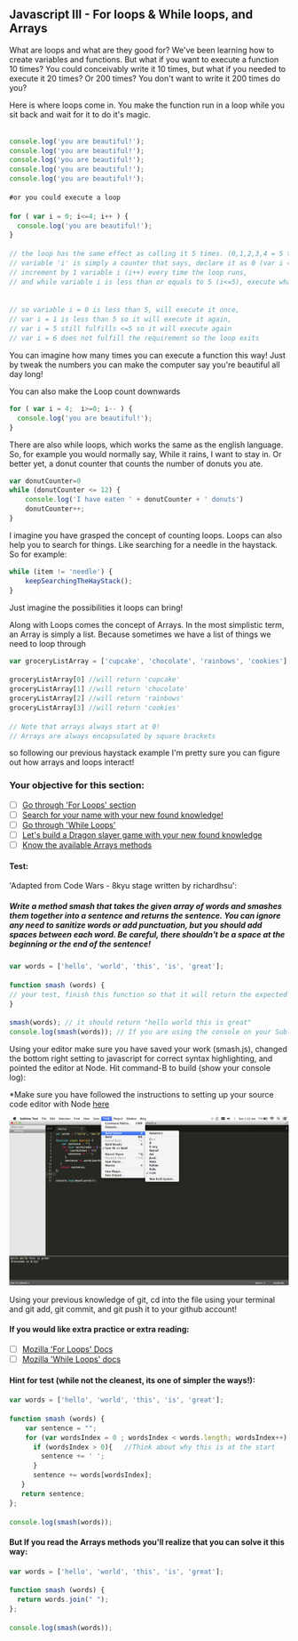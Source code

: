 ## Javascript III -  For loops & While loops, and Arrays

What are loops and what are they good for? We've been learning how to create variables and functions. But what if you want to execute a function 10 times? You could conceivably write it 10 times, but what if you needed to execute it 20 times? Or 200 times? You don't want to write it 200 times do you?

Here is where loops come in. You make the function run in a loop while you sit back and wait for it to do it's magic.

```javascript

console.log('you are beautiful!');
console.log('you are beautiful!');
console.log('you are beautiful!');
console.log('you are beautiful!');
console.log('you are beautiful!');

#or you could execute a loop

for ( var i = 0; i<=4; i++ ) {
  console.log('you are beautiful!');
}

// the loop has the same effect as calling it 5 times. (0,1,2,3,4 = 5 times)
// variable 'i' is simply a counter that says, declare it as 0 (var i = 0),
// increment by 1 variable i (i++) every time the loop runs,
// and while variable i is less than or equals to 5 (i<=5), execute whatever is inside the loop.


// so variable i = 0 is less than 5, will execute it once,
// var i = 1 is less than 5 so it will execute it again,
// var i = 5 still fulfills <=5 so it will execute again
// var i = 6 does not fulfill the requirement so the loop exits
```

You can imagine how many times you can execute a function this way! Just by tweak the numbers you can make the computer say you're beautiful all day long!

You can also make the Loop count downwards

``` javascript
for ( var i = 4;  i>=0; i-- ) {
  console.log('you are beautiful!');
}
```

There are also while loops, which works the same as the english language. So, for example you would normally say, While it rains, I want to stay in. Or better yet, a donut counter that counts the number of donuts you ate.


```javascript
var donutCounter=0
while (donutCounter <= 12) {
    console.log('I have eaten ' + donutCounter + ' donuts')
    donutCounter++;
}
```

I imagine you have grasped the concept of counting loops. Loops can also help you to search for things. Like searching for a needle in the haystack. So for example:

```javascript
while (item != 'needle') {
    keepSearchingTheHayStack();
}
```

Just imagine the possibilities it loops can bring!

Along with Loops comes the concept of Arrays. In the most simplistic term, an Array is simply a list. Because sometimes we have a list of things we need to loop through

```javascript
var groceryListArray = ['cupcake', 'chocolate', 'rainbows', 'cookies'];

groceryListArray[0] //will return 'cupcake'
groceryListArray[1] //will return 'chocolate'
groceryListArray[2] //will return 'rainbows'
groceryListArray[3] //will return 'cookies'

// Note that arrays always start at 0!
// Arrays are always encapsulated by square brackets
```

so following our previous haystack example I'm pretty sure you can figure out how arrays and loops interact!

### Your objective for this section:
- [ ] [Go through 'For Loops' section](https://www.codecademy.com/courses/javascript-beginner-en-NhsaT/0/1?curriculum_id=506324b3a7dffd00020bf661)
- [ ] [Search for your name with your new found knowledge!](https://www.codecademy.com/courses/javascript-beginner-en-XEDZA/0/2?curriculum_id=506324b3a7dffd00020bf661)
- [ ] [Go through 'While Loops'](https://www.codecademy.com/courses/javascript-beginner-en-ASGIv/0/1?curriculum_id=506324b3a7dffd00020bf661)
- [ ] [Let's build a Dragon slayer game with your new found knowledge](https://www.codecademy.com/courses/javascript-beginner-en-mrTNH-6VIZ9/0/1?curriculum_id=506324b3a7dffd00020bf661)
- [ ] [Know the available Arrays methods](https://developer.mozilla.org/en-US/docs/Web/JavaScript/Reference/Global_Objects/Array)

#### Test:

'Adapted from Code Wars - 8kyu stage written by richardhsu':
##### Write a method smash that takes the given array of words and smashes them together into a sentence and returns the sentence. You can ignore any need to sanitize words or add punctuation, but you should add spaces between each word. Be careful, there shouldn't be a space at the beginning or the end of the sentence!

``` javascript
var words = ['hello', 'world', 'this', 'is', 'great'];

function smash (words) {
// your test, finish this function so that it will return the expected sentence
}

smash(words); // it should return "hello world this is great"
console.log(smash(words)); // If you are using the console on your Sublime editor build system to show your output.
```

Using your editor make sure you have saved your work (smash.js), changed the bottom right setting to javascript for correct syntax highlighting, and pointed the editor at Node. Hit command-B to build (show your console log):

*Make sure you have followed the instructions to setting up your source code editor with Node [here](source-code-editor.md)

![screenshot](/images/smash.png)

Using your previous knowledge of git, cd into the file using your terminal and git add, git commit, and git push it to your github account!


#### If you would like extra practice or extra reading:
- [ ] [Mozilla 'For Loops' Docs](https://developer.mozilla.org/en/docs/Web/JavaScript/Reference/Statements/for)
- [ ] [Mozilla 'While Loops' docs](https://developer.mozilla.org/en-US/docs/Web/JavaScript/Reference/Statements/while)

#### Hint for test (while not the cleanest, its one of simpler the ways!):   

``` javascript
var words = ['hello', 'world', 'this', 'is', 'great'];

function smash (words) {
    var sentence = "";
    for (var wordsIndex = 0 ; wordsIndex < words.length; wordsIndex++) {
      if (wordsIndex > 0){   //Think about why this is at the start
        sentence += ' ';  
      }
      sentence += words[wordsIndex];
   }
   return sentence;
};

console.log(smash(words));
```

#### But If you read the Arrays methods you'll realize that you can solve it this way:

```javascript
var words = ['hello', 'world', 'this', 'is', 'great'];

function smash (words) {
  return words.join(" ");
};

console.log(smash(words));
```
